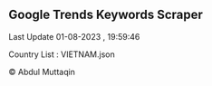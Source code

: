 

## Google Trends Keywords Scraper 
 
Last Update 01-08-2023 , 19:59:46

Country List :
VIETNAM.json



© Abdul Muttaqin 
